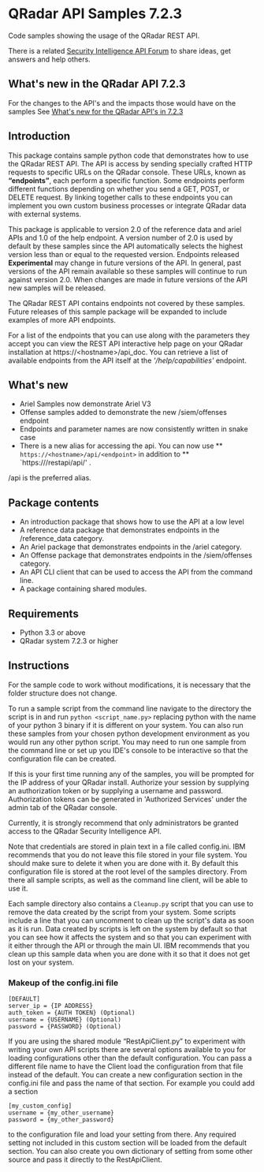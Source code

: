 # QRadar API Samples 7.2.3

Code samples showing the usage of the QRadar REST API.

There is a related [Security Intelligence API Forum] to share ideas, get answers and help others.

[Security Intelligence API Forum]:https://www.ibm.com/developerworks/community/forums/html/forum?id=b02461a3-9a70-4d73-94e8-c096abe263ca&ps=25

## What's new in the QRadar API 7.2.3

For the changes to the API's and the impacts those would have on the samples
See [What's new for the QRadar API's in 7.2.3](https://www.ibm.com/developerworks/community/forums/html/topic?id=3b20ef19-7a0b-4fb0-b095-89732b4a286f&ps=25)


## Introduction

This package contains sample python code that demonstrates how to use the
QRadar REST API. The API is access by sending specially crafted HTTP
requests to specific URLs on the QRadar console. These URLs, known as
**“endpoints”**, each perform a specific function. Some endpoints perform
different functions depending on whether you send a GET, POST, or
DELETE request. By linking together calls to these endpoints you can
implement you own custom business processes or integrate QRadar data
with external systems.

This package is applicable to version 2.0 of the reference data and ariel APIs
and 1.0 of the help endpoint. A version number of 2.0 is used by default by
these samples since the API automatically selects the highest version less than
or equal to the requested version.
Endpoints released  **Experimental** may change in future versions of the API. In
general, past versions of the API remain available so these samples will
continue to run against version 2.0. When changes are made in future versions
of the API new samples will be released.

The QRadar REST API contains endpoints not covered by these samples.
Future releases of this sample package will be expanded to include
examples of more API endpoints.

For a list of the endpoints that you can use along with the parameters
they accept you can view the REST API interactive help page on your QRadar
installation at https://&lt;hostname&gt;/api_doc.
You can retrieve a list of available endpoints from the API itself at
the *'/help/capabilities'* endpoint.


## What's new

* Ariel Samples now demonstrate Ariel V3
* Offense samples added to demonstrate the new /siem/offenses endpoint
* Endpoints and parameter names are now consistently written in snake case
* There is a new alias for accessing the api. You can now use 
** `https://<hostname>/api/<endpoint>` in addition to
** `https://<hostname>/restapi/api/<endpoint>' . 

/api is the preferred alias.


## Package contents

 * An introduction package that shows how to use the API at a low level
 * A reference data package that demonstrates endpoints in the
    /reference_data category.
 * An Ariel package that demonstrates endpoints in the /ariel category.
 * An Offense package that demonstrates endpoints in the /siem/offenses category.
 * An API CLI client that can be used to access the API from the
    command line.
 * A package containing shared modules.


## Requirements

* Python 3.3 or above
* QRadar system 7.2.3 or higher


## Instructions

For the sample code to work without modifications, it is necessary that
the folder structure does not change.

To run a sample script from the command line navigate to the directory the
script is in and run `python <script_name.py>` replacing python with the 
name of your python 3 binary if it is different on your system. You can also
run these samples from your chosen python development environment as you
would run any other python script. You may need to run one sample from the
command line or set up you IDE's console to be interactive so that the
configuration file can be created.

If this is your first time running any of the samples, you will be prompted for
the IP address of your QRadar install. Authorize your session by supplying
an authorization token or by supplying a username and password.
Authorization tokens can be generated in 'Authorized Services' under the
admin tab of the QRadar console.

Currently, it is strongly recommend that only administrators be granted access
to the QRadar Security Intelligence API.

Note that credentials are stored in plain text in a file called config.ini. IBM
recommends that you do not leave this file stored in your file system. You
should make sure to delete it when you are done with it.
By default this configuration file is stored at the root level of the samples
directory. From there all sample scripts, as well as the command line client,
will be able to use it.

Each sample directory also contains a `Cleanup.py` script that you can use
to remove the data created by the script from your system. Some scripts
include a line that you can uncomment to clean up the script's data as soon
as it is run. Data created by scripts is left on the system by default so that
you can see how it affects the system and so that you can experiment with it
either through the API or through the main UI. IBM recommends that you clean up
this sample data when you are done with it so that it does not get lost on your
system.


### Makeup of the config.ini file

```
[DEFAULT]
server_ip = {IP ADDRESS}
auth_token = {AUTH TOKEN} (Optional)
username = {USERNAME} (Optional)
password = {PASSWORD} (Optional)
```

If you are using the shared module “RestApiClient.py” to experiment with
writing your own API scripts there are several options available to you
for loading configurations other than the default configuration.
You can pass a different file name to have the Client load the configuration
from that file instead of the default. You can create a new configuration
section in the config.ini file and pass the name of that section.
For example you could add a section

```
[my_custom_config]
username = {my_other_username}
password = {my_other_password}
```

to the configuration file and load your setting from there. Any required setting
not included in this custom section will be loaded from the default section.
You can also create you own dictionary of setting from some other source
and pass it directly to the RestApiClient.

